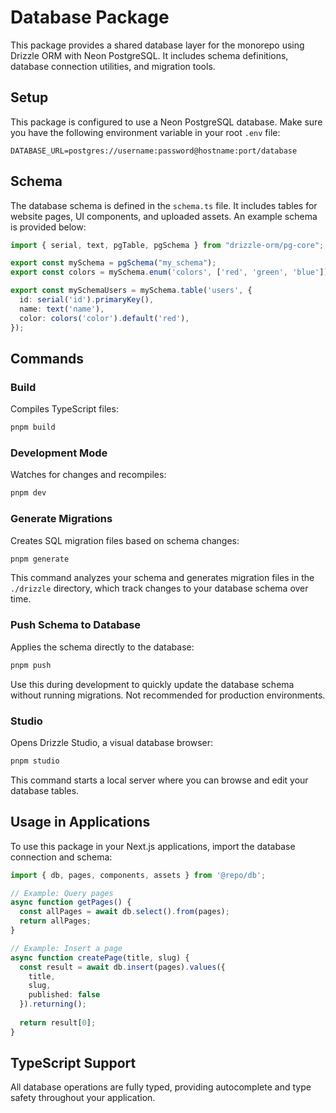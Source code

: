# Database Package

This package provides a shared database layer for the monorepo using Drizzle ORM with Neon PostgreSQL. It includes schema definitions, database connection utilities, and migration tools.

## Setup

This package is configured to use a Neon PostgreSQL database. Make sure you have the following environment variable in your root `.env` file:

```
DATABASE_URL=postgres://username:password@hostname:port/database
```

## Schema

The database schema is defined in the `schema.ts` file. It includes tables for website pages, UI components, and uploaded assets.
An example schema is provided below:

```typescript
import { serial, text, pgTable, pgSchema } from "drizzle-orm/pg-core";

export const mySchema = pgSchema("my_schema");
export const colors = mySchema.enum('colors', ['red', 'green', 'blue']);

export const mySchemaUsers = mySchema.table('users', {
  id: serial('id').primaryKey(),
  name: text('name'),
  color: colors('color').default('red'),
});
```

## Commands

### Build

Compiles TypeScript files:

```bash
pnpm build
```

### Development Mode

Watches for changes and recompiles:

```bash
pnpm dev
```

### Generate Migrations

Creates SQL migration files based on schema changes:

```bash
pnpm generate
```

This command analyzes your schema and generates migration files in the `./drizzle` directory, which track changes to your database schema over time.

### Push Schema to Database

Applies the schema directly to the database:

```bash
pnpm push
```

Use this during development to quickly update the database schema without running migrations. Not recommended for production environments.

### Studio

Opens Drizzle Studio, a visual database browser:

```bash
pnpm studio
```

This command starts a local server where you can browse and edit your database tables.

## Usage in Applications

To use this package in your Next.js applications, import the database connection and schema:

```typescript
import { db, pages, components, assets } from '@repo/db';

// Example: Query pages
async function getPages() {
  const allPages = await db.select().from(pages);
  return allPages;
}

// Example: Insert a page
async function createPage(title, slug) {
  const result = await db.insert(pages).values({
    title,
    slug,
    published: false
  }).returning();
  
  return result[0];
}
```

## TypeScript Support

All database operations are fully typed, providing autocomplete and type safety throughout your application.
